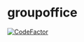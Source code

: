 # groupoffice
<a href="https://www.codefactor.io/repository/github/nzodalandry/groupoffice/overview/master"><img src="https://www.codefactor.io/repository/github/nzodalandry/groupoffice/badge/master" alt="CodeFactor" /></a>
